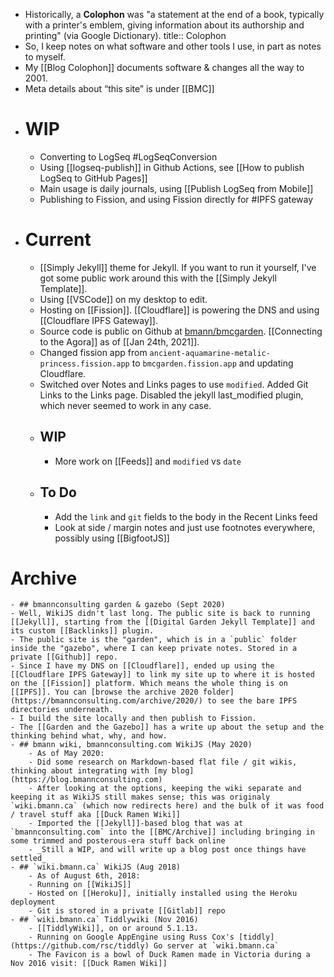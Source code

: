 - Historically, a **Colophon** was "a statement at the end of a book, typically with a printer's emblem, giving information about its authorship and printing" (via Google Dictionary).
  title:: Colophon
- So, I keep notes on what software and other tools I use, in part as notes to myself.
- My [[Blog Colophon]] documents software & changes all the way to 2001.
- Meta details about “this site” is under [[BMC]]
- # WIP
	- Converting to LogSeq #LogSeqConversion
	- Using [[logseq-publish]] in Github Actions, see [[How to publish LogSeq to GitHub Pages]]
	- Main usage is daily journals, using [[Publish LogSeq from Mobile]]
	- Publishing to Fission, and using Fission directly for #IPFS gateway
- # Current
	- [[Simply Jekyll]] theme for Jekyll. If you want to run it yourself, I've got some public work around this with the [[Simply Jekyll Template]].
	- Using [[VSCode]] on my desktop to edit.
	- Hosting on [[Fission]]. [[Cloudflare]] is powering the DNS and using [[Cloudflare IPFS Gateway]].
	- Source code is public on Github at [bmann/bmcgarden](https://github.com/bmann/bmcgarden). [[Connecting to the Agora]] as of [[Jan 24th, 2021]].
	- Changed fission app from `ancient-aquamarine-metalic-princess.fission.app` to `bmcgarden.fission.app` and updating Cloudflare.
	- Switched over Notes and Links pages to use `modified`. Added Git Links to the Links page. Disabled the jekyll last_modified plugin, which never seemed to work in any case.
	- ## WIP
		- More work on [[Feeds]] and `modified` vs `date`
	- ## To Do
		- Add the `link` and `git` fields to the body in the Recent Links feed
		- Look at side / margin notes and just use footnotes everywhere, possibly using [[BigfootJS]]
# Archive
	- ## bmannconsulting garden & gazebo (Sept 2020)
	- Well, WikiJS didn't last long. The public site is back to running [[Jekyll]], starting from the [[Digital Garden Jekyll Template]] and its custom [[Backlinks]] plugin.
	- The public site is the "garden", which is in a `public` folder inside the "gazebo", where I can keep private notes. Stored in a private [[Github]] repo.
	- Since I have my DNS on [[Cloudflare]], ended up using the [[Cloudflare IPFS Gateway]] to link my site up to where it is hosted on the [[Fission]] platform. Which means the whole thing is on [[IPFS]]. You can [browse the archive 2020 folder](https://bmannconsulting.com/archive/2020/) to see the bare IPFS directories underneath.
	- I build the site locally and then publish to Fission.
	- The [[Garden and the Gazebo]] has a write up about the setup and the thinking behind what, why, and how.
	- ## bmann wiki, bmannconsulting.com WikiJS (May 2020)
		- As of May 2020:
		- Did some research on Markdown-based flat file / git wikis, thinking about integrating with [my blog](https://blog.bmannconsulting.com)
		- After looking at the options, keeping the wiki separate and keeping it as WikiJS still makes sense; this was originaly `wiki.bmann.ca` (which now redirects here) and the bulk of it was food / travel stuff aka [[Duck Ramen Wiki]]
		- Imported the [[Jekyll]]-based blog that was at `bmannconsulting.com` into the [[BMC/Archive]] including bringing in some trimmed and posterous-era stuff back online
		- _Still a WIP, and will write up a blog post once things have settled_
	- ## `wiki.bmann.ca` WikiJS (Aug 2018)
		- As of August 6th, 2018:
		- Running on [[WikiJS]]
		- Hosted on [[Heroku]], initially installed using the Heroku deployment
		- Git is stored in a private [[Gitlab]] repo
	- ## `wiki.bmann.ca` Tiddlywiki (Nov 2016)
		- [[TiddlyWiki]], on or around 5.1.13.
		- Running on Google AppEngine using Russ Cox's [tiddly](https://github.com/rsc/tiddly) Go server at `wiki.bmann.ca`
		- The Favicon is a bowl of Duck Ramen made in Victoria during a Nov 2016 visit: [[Duck Ramen Wiki]]